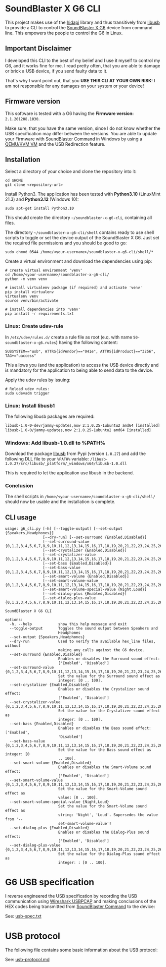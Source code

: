 # SoundBlaster X G6 CLI

This project makes use of the [hidapi](https://github.com/trezor/cython-hidapi) library and thus transitively from
[libusb](https://github.com/libusb/libusb) to provide a CLI to control
the [SoundBlaster X G6](https://de.creative.com/p/sound-blaster/sound-blasterx-g6) device from command line. This empowers the people to control the G6 in Linux.

## Important Disclaimer

I developed this CLI to the best of my belief and I use it myself to control my G6, and it works fine for me.
I read pretty often, that you are able to damage or brick a USB device, if you send faulty data to it.

That's why I want point out, that you **USE THIS CLI AT YOUR OWN RISK**! I am not responsible for any damages on your
system or your device!

## Firmware version

This software is tested with a G6 having the **Firmware version:** `2.1.201208.1030`.

Make sure, that you have the same version, since I do not know whether the USB specification may differ between the 
versions. You are able to update your Firmware with 
[SoundBlaster Command](https://support.creative.com/Products/ProductDetails.aspx?prodID=21383&prodName=Sound%20Blaster)
 in Windows by using a [QEMU/KVM VM](https://virt-manager.org/) and the USB Redirection feature.

## Installation

Select a directory of your choice and clone the repository into it:

```shell
cd $HOME
git clone <repository-url>
```

Install Python3. The application has been tested with **Python3.10** (LinuxMint 21.3) and **Python3.12** (Windows 10):

```shell
sudo apt-get install Python3.10
```

This should create the directory `~/soundblaster-x-g6-cli`, containing all files.

The directory `~/soundblaster-x-g6-cli/shell` contains ready to use shell scripts to toggle or set the device output
of the SoundBlaster X G6. Just set the required file permissions and you should be good to go:

```shell
sudo chmod 0544 /home/<your-username>/soundblaster-x-g6-cli/shell/*
```

Create a virtual environment and download the dependencies using pip:

```shell
# create virtual environment 'venv'
cd /home/<your-username>/soundblaster-x-g6-cli/
python -m venv venv

# install virtualenv package (if required) and activate 'venv'
pip install virtualenv
virtualenv venv
source venv/bin/activate

# install dependencies into 'venv'
pip install -r requirements.txt
```

### Linux: Create udev-rule

In `/etc/udev/rules.d/` create a rule file as root (e.q. with name `50-soundblaster-x-g6.rules`) having the
following content:

```
SUBSYSTEM=="usb", ATTRS{idVendor}=="041e", ATTRS{idProduct}=="3256", TAG+="uaccess"
```

This allows you (and the application) to access the USB device directly and is mandatory for the application to being 
able to send data to the device.

Apply the udev rules by issuing:
```shell
# Reload udev rules:
sudo udevadm trigger
```

### Linux: Install libusb1

The following libusb packages are required:

```txt
libusb-1.0-0-dev/jammy-updates,now 2:1.0.25-1ubuntu2 amd64 [installed]
libusb-1.0-0/jammy-updates,now 2:1.0.25-1ubuntu2 amd64 [installed]
```

### Windows: Add libusb-1.0.dll to %PATH%

Download the package [libusb](https://pypi.org/project/libusb/#files) from Pypi (version `1.0.27`) and add the 
following DLL file to your `%PATH%` variable:
`/libusb-1.0.27/src/libusb/_platform/_windows/x64/libusb-1.0.dll`

This is required to let the application use libusb in the backend.

### Conclusion

The shell scripts in `/home/<your-username>/soundblaster-x-g6-cli/shell/` should now be usable and the installation 
is complete.

## CLI usage

```shell
usage: g6_cli.py [-h] [--toggle-output] [--set-output {Speakers,Headphones}]
                 [--dry-run] [--set-surround {Enabled,Disabled}]
                 [--set-surround-value {0,1,2,3,4,5,6,7,8,9,10,11,12,13,14,15,16,17,18,19,20,21,22,23,24,25,26,27,28,29,30,31,32,33,34,35,36,37,38,39,40,41,42,43,44,45,46,47,48,49,50,51,52,53,54,55,56,57,58,59,60,61,62,63,64,65,66,67,68,69,70,71,72,73,74,75,76,77,78,79,80,81,82,83,84,85,86,87,88,89,90,91,92,93,94,95,96,97,98,99,100}]
                 [--set-crystalizer {Enabled,Disabled}]
                 [--set-crystalizer-value {0,1,2,3,4,5,6,7,8,9,10,11,12,13,14,15,16,17,18,19,20,21,22,23,24,25,26,27,28,29,30,31,32,33,34,35,36,37,38,39,40,41,42,43,44,45,46,47,48,49,50,51,52,53,54,55,56,57,58,59,60,61,62,63,64,65,66,67,68,69,70,71,72,73,74,75,76,77,78,79,80,81,82,83,84,85,86,87,88,89,90,91,92,93,94,95,96,97,98,99,100}]
                 [--set-bass {Enabled,Disabled}]
                 [--set-bass-value {0,1,2,3,4,5,6,7,8,9,10,11,12,13,14,15,16,17,18,19,20,21,22,23,24,25,26,27,28,29,30,31,32,33,34,35,36,37,38,39,40,41,42,43,44,45,46,47,48,49,50,51,52,53,54,55,56,57,58,59,60,61,62,63,64,65,66,67,68,69,70,71,72,73,74,75,76,77,78,79,80,81,82,83,84,85,86,87,88,89,90,91,92,93,94,95,96,97,98,99,100}]
                 [--set-smart-volume {Enabled,Disabled}]
                 [--set-smart-volume-value {0,1,2,3,4,5,6,7,8,9,10,11,12,13,14,15,16,17,18,19,20,21,22,23,24,25,26,27,28,29,30,31,32,33,34,35,36,37,38,39,40,41,42,43,44,45,46,47,48,49,50,51,52,53,54,55,56,57,58,59,60,61,62,63,64,65,66,67,68,69,70,71,72,73,74,75,76,77,78,79,80,81,82,83,84,85,86,87,88,89,90,91,92,93,94,95,96,97,98,99,100}]
                 [--set-smart-volume-special-value {Night,Loud}]
                 [--set-dialog-plus {Enabled,Disabled}]
                 [--set-dialog-plus-value {0,1,2,3,4,5,6,7,8,9,10,11,12,13,14,15,16,17,18,19,20,21,22,23,24,25,26,27,28,29,30,31,32,33,34,35,36,37,38,39,40,41,42,43,44,45,46,47,48,49,50,51,52,53,54,55,56,57,58,59,60,61,62,63,64,65,66,67,68,69,70,71,72,73,74,75,76,77,78,79,80,81,82,83,84,85,86,87,88,89,90,91,92,93,94,95,96,97,98,99,100}]

SoundBlaster X G6 CLI

options:
  -h, --help            show this help message and exit
  --toggle-output       Toggles the sound output between Speakers and
                        Headphones
  --set-output {Speakers,Headphones}
  --dry-run             Used to verify the available hex_line files, without
                        making any calls against the G6 device.
  --set-surround {Enabled,Disabled}
                        Enables or disables the Surround sound effect:
                        ['Enabled', 'Disabled']
  --set-surround-value {0,1,2,3,4,5,6,7,8,9,10,11,12,13,14,15,16,17,18,19,20,21,22,23,24,25,26,27,28,29,30,31,32,33,34,35,36,37,38,39,40,41,42,43,44,45,46,47,48,49,50,51,52,53,54,55,56,57,58,59,60,61,62,63,64,65,66,67,68,69,70,71,72,73,74,75,76,77,78,79,80,81,82,83,84,85,86,87,88,89,90,91,92,93,94,95,96,97,98,99,100}
                        Set the value for the Surround sound effect as
                        integer: [0 .. 100].
  --set-crystalizer {Enabled,Disabled}
                        Enables or disables the Crystalizer sound effect:
                        ['Enabled', 'Disabled']
  --set-crystalizer-value {0,1,2,3,4,5,6,7,8,9,10,11,12,13,14,15,16,17,18,19,20,21,22,23,24,25,26,27,28,29,30,31,32,33,34,35,36,37,38,39,40,41,42,43,44,45,46,47,48,49,50,51,52,53,54,55,56,57,58,59,60,61,62,63,64,65,66,67,68,69,70,71,72,73,74,75,76,77,78,79,80,81,82,83,84,85,86,87,88,89,90,91,92,93,94,95,96,97,98,99,100}
                        Set the value for the Crystalizer sound effect as
                        integer: [0 .. 100].
  --set-bass {Enabled,Disabled}
                        Enables or disables the Bass sound effect: ['Enabled',
                        'Disabled']
  --set-bass-value {0,1,2,3,4,5,6,7,8,9,10,11,12,13,14,15,16,17,18,19,20,21,22,23,24,25,26,27,28,29,30,31,32,33,34,35,36,37,38,39,40,41,42,43,44,45,46,47,48,49,50,51,52,53,54,55,56,57,58,59,60,61,62,63,64,65,66,67,68,69,70,71,72,73,74,75,76,77,78,79,80,81,82,83,84,85,86,87,88,89,90,91,92,93,94,95,96,97,98,99,100}
                        Set the value for the Bass sound effect as integer: [0
                        .. 100].
  --set-smart-volume {Enabled,Disabled}
                        Enables or disables the Smart-Volume sound effect:
                        ['Enabled', 'Disabled']
  --set-smart-volume-value {0,1,2,3,4,5,6,7,8,9,10,11,12,13,14,15,16,17,18,19,20,21,22,23,24,25,26,27,28,29,30,31,32,33,34,35,36,37,38,39,40,41,42,43,44,45,46,47,48,49,50,51,52,53,54,55,56,57,58,59,60,61,62,63,64,65,66,67,68,69,70,71,72,73,74,75,76,77,78,79,80,81,82,83,84,85,86,87,88,89,90,91,92,93,94,95,96,97,98,99,100}
                        Set the value for the Smart-Volume sound effect as
                        value: [0 .. 100].
  --set-smart-volume-special-value {Night,Loud}
                        Set the value for the Smart-Volume sound effect as
                        string: 'Night', 'Loud'. Supersedes the value from '--
                        set-smart-volume-value'!
  --set-dialog-plus {Enabled,Disabled}
                        Enables or disables the Dialog-Plus sound effect:
                        ['Enabled', 'Disabled']
  --set-dialog-plus-value {0,1,2,3,4,5,6,7,8,9,10,11,12,13,14,15,16,17,18,19,20,21,22,23,24,25,26,27,28,29,30,31,32,33,34,35,36,37,38,39,40,41,42,43,44,45,46,47,48,49,50,51,52,53,54,55,56,57,58,59,60,61,62,63,64,65,66,67,68,69,70,71,72,73,74,75,76,77,78,79,80,81,82,83,84,85,86,87,88,89,90,91,92,93,94,95,96,97,98,99,100}
                        Set the value for the Dialog-Plus sound effect as
                        integer: : [0 .. 100].
```

# G6 USB specification

I reverse engineered the USB specification by recording the USB communication using 
[Wireshark USBPCAP](https://wiki.wireshark.org/CaptureSetup/USB) and making conclusions of the HEX codes being 
transmitted from 
[SoundBlaster Command](https://support.creative.com/Products/ProductDetails.aspx?prodID=21383&prodName=Sound%20Blaster) 
to the device:

See: [usb-spec.txt](./doc/usb-spec.txt)

# USB protocol

The following file contains some basic information about the USB protocol:

See: [usb-protocol.md](./doc/usb-protocol.md)
